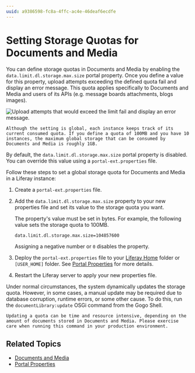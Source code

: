 ```yaml
---
uuid: a9386598-fc8a-4ffc-ac4e-46deaf6ecdfe
---
```

# Setting Storage Quotas for Documents and Media

You can define storage quotas in Documents and Media by enabling the `data.limit.dl.storage.max.size` portal property. Once you define a value for this property, upload attempts exceeding the defined quota fail and display an error message. This quota applies specifically to Documents and Media and users of its APIs (e.g. message boards attachments, blogs images).

![Upload attempts that would exceed the limit fail and display an error message.](./setting-storage-quotas-for-documents-and-media/images/01.png)

```{important}
Although the setting is global, each instance keeps track of its current consumed quota. If you define a quota of 100MB and you have 10 instances, the maximum global storage that can be consumed by Documents and Media is roughly 1GB.
```

By default, the `data.limit.dl.storage.max.size` portal property is disabled. You can override this value using a `portal-ext.properties` file.

Follow these steps to set a global storage quota for Documents and Media in a Liferay instance:

1. Create a `portal-ext.properties` file. 

1. Add the `data.limit.dl.storage.max.size` property to your new properties file and set its value to the storage quota you want.

   The property's value must be set in bytes. For example, the following value sets the storage quota to 100MB.

   ```properties
   data.limit.dl.storage.max.size=104857600
   ```

   Assigning a negative number or `0` disables the property.

1. Deploy the `portal-ext.properties` file to your [Liferay Home](../../../installation-and-upgrades/reference/liferay-home.md) folder or `[USER_HOME]` folder. See [Portal Properties](../../../installation-and-upgrades/reference/portal-properties.md) for more details.

1. Restart the Liferay server to apply your new properties file.

Under normal circumstances, the system dynamically updates the storage quota. However, in some cases, a manual update may be required due to database corruption, runtime errors, or some other cause. To do this, run the `documentLibrary:update` OSGi command from the Gogo Shell.

```{warning}
Updating a quota can be time and resource intensive, depending on the amount of documents stored in Documents and Media. Please exercise care when running this command in your production environment.
```

## Related Topics

* [Documents and Media](../../documents-and-media.md)
* [Portal Properties](../../../installation-and-upgrades/reference/portal-properties.md)
